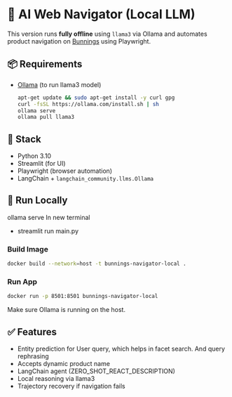 # 🚀 AI Web Navigator (Local LLM)

This version runs **fully offline** using `llama3` via Ollama and automates product navigation on [Bunnings](https://www.bunnings.com.au) using Playwright.

## 📦 Requirements

- [Ollama](https://ollama.com) (to run llama3 model)
  ```bash
  apt-get update && sudo apt-get install -y curl gpg
  curl -fsSL https://ollama.com/install.sh | sh
  ollama serve
  ollama pull llama3
  ```

## 🧠 Stack

- Python 3.10
- Streamlit (for UI)
- Playwright (browser automation)
- LangChain + `langchain_community.llms.Ollama`

## 🚀 Run Locally

ollama serve
In new terminal
- streamlit run main.py
### Build Image
```bash
docker build --network=host -t bunnings-navigator-local .
```

### Run App
```bash
docker run -p 8501:8501 bunnings-navigator-local
```

Make sure Ollama is running on the host.

## ✅ Features

- Entity prediction for User query, which helps in facet search. And query rephrasing
- Accepts dynamic product name
- LangChain agent (ZERO_SHOT_REACT_DESCRIPTION)
- Local reasoning via llama3
- Trajectory recovery if navigation fails

